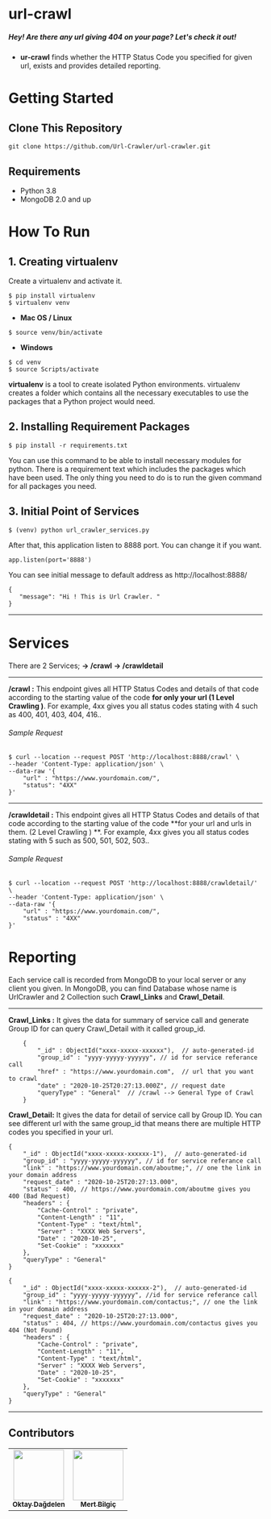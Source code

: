 # url-crawl

##### Hey! Are there any url giving 404 on your page? Let's check it out!

- **ur-crawl**  finds whether the HTTP Status Code you specified for given url, exists and provides detailed reporting.

# Getting Started

## Clone This Repository

```
git clone https://github.com/Url-Crawler/url-crawler.git
```

## Requirements

- Python 3.8
- MongoDB 2.0 and up 


# How To Run
## 1.  Creating virtualenv

Create a virtualenv and activate it.

```
$ pip install virtualenv
$ virtualenv venv
```

- **Mac OS / Linux**
```
$ source venv/bin/activate
```

- **Windows**
```
$ cd venv
$ source Scripts/activate
```

**virtualenv** is a tool to create isolated Python environments. virtualenv creates a folder which contains all the necessary executables to use the packages that a Python project would need.

## 2.  Installing Requirement Packages

```
$ pip install -r requirements.txt
```

You can use this command to be able to install necessary modules for python. There is a requirement text which includes the packages which have been used. The only thing you need to do is to run the given command for all packages you need.

## 3. Initial Point of Services
```
$ (venv) python url_crawler_services.py
```

After that, this application listen to 8888 port. You can change it if you want.

    app.listen(port='8888')

You can see initial message to default address as http://localhost:8888/

    {
       "message": "Hi ! This is Url Crawler. "
    }

------------

# Services

There are 2 Services; 
**-> /crawl**
**-> /crawldetail**

------------

**/crawl :** This endpoint gives all HTTP Status Codes and details of that code according to the starting value of the code **for only your url (1 Level Crawling )**. For example, 4xx gives you all status codes stating with 4 such as 400, 401, 403, 404, 416..


###### Sample Request
```
$ curl --location --request POST 'http://localhost:8888/crawl' \
--header 'Content-Type: application/json' \
--data-raw '{
    "url" : "https://www.yourdomain.com/",
    "status": "4XX"
}'
```

------------


**/crawldetail :** This endpoint gives all HTTP Status Codes and details of that code according to the starting value of the code **for your url and urls in them. (2 Level Crawling ) **. For example, 4xx gives you all status codes stating with 5 such as 500, 501, 502, 503..


###### Sample Request
```
$ curl --location --request POST 'http://localhost:8888/crawldetail/' \
--header 'Content-Type: application/json' \
--data-raw '{
    "url" : "https://www.yourdomain.com/",
    "status" : "4XX"
}'
```
# Reporting
Each service call is recorded from MongoDB to your local server or any client you given.
In MongoDB, you can find Database whose name is UrlCrawler and 2 Collection such **Crawl_Links** and **Crawl_Detail**.


------------


**Crawl_Links :** It gives the data for summary of service call and generate Group ID for can query Crawl_Detail with it called group_id. 

```
    {
        "_id" : ObjectId("xxxx-xxxxx-xxxxxx"),  // auto-generated-id
        "group_id" : "yyyy-yyyyy-yyyyyy", // id for service referance call
        "href" : "https://www.yourdomain.com",  // url that you want to crawl
        "date" : "2020-10-25T20:27:13.000Z", // request date
        "queryType" : "General"  // /crawl --> General Type of Crawl
    }
```


**Crawl_Detail:** It gives the data for detail of service call by Group ID. You can see different url with the same group_id that means there are multiple HTTP codes you specified in your url.

```
{
    "_id" : ObjectId("xxxx-xxxxx-xxxxxx-1"),  // auto-generated-id
    "group_id" : "yyyy-yyyyy-yyyyyy", // id for service referance call
    "link" : "https://www.yourdomain.com/aboutme;", // one the link in your domain address
    "request_date" : "2020-10-25T20:27:13.000",
    "status" : 400, // https://www.yourdomain.com/aboutme gives you 400 (Bad Request)
    "headers" : {
        "Cache-Control" : "private",
        "Content-Length" : "11",
        "Content-Type" : "text/html",
        "Server" : "XXXX Web Servers",
        "Date" : "2020-10-25",
        "Set-Cookie" : "xxxxxxx"
    },
    "queryType" : "General"
}

{
    "_id" : ObjectId("xxxx-xxxxx-xxxxxx-2"),  // auto-generated-id
    "group_id" : "yyyy-yyyyy-yyyyyy", //id for service referance call
    "link" : "https://www.yourdomain.com/contactus;", // one the link in your domain address
    "request_date" : "2020-10-25T20:27:13.000",
    "status" : 404, // https://www.yourdomain.com/contactus gives you 404 (Not Found)
    "headers" : {
        "Cache-Control" : "private",
        "Content-Length" : "11",
        "Content-Type" : "text/html",
        "Server" : "XXXX Web Servers",
        "Date" : "2020-10-25",
        "Set-Cookie" : "xxxxxxx"
    },
    "queryType" : "General"
}
```
------------
## Contributors
<table style="width:100%">
  <tr>
    <td align="center"><a href="https://github.com/oktydag"><img src="https://avatars0.githubusercontent.com/u/22777355" width="100px;" alt=""/><br /><sub><b>Oktay Dağdelen </b></sub></a><br />
    </td>
    <td align="center"><a href="https://github.com/mertbilgic"><img src="https://avatars2.githubusercontent.com/u/34304850" width="100px;" alt=""/><br /><sub><b>Mert Bilgiç</b></sub></a><br />
    </td>
  </tr>
</table>
    
    
  
  

